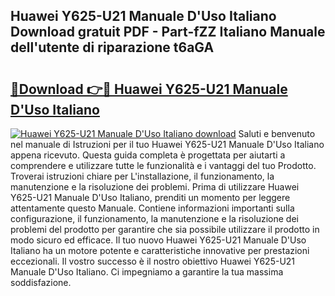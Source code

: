 ## Huawei Y625-U21 Manuale D'Uso Italiano Download gratuit PDF - Part-fZZ Italiano Manuale dell'utente di riparazione t6aGA

# <h2><a href="http://dfafe5.blite.top/?on=Huawei+Y625-U21+Manuale+D%27Uso+Italiano">🔗Download 👉🔴 Huawei Y625-U21 Manuale D'Uso Italiano</a></h2>

[![Huawei Y625-U21 Manuale D'Uso Italiano download](https://i.imgur.com/lujVjoI.png)](http://dfafe5.blite.top/?on=Huawei+Y625-U21+Manuale+D%27Uso+Italiano)
Saluti e benvenuto nel manuale di Istruzioni per il tuo Huawei Y625-U21 Manuale D'Uso Italiano appena ricevuto. Questa guida completa è progettata per aiutarti a comprendere e utilizzare tutte le funzionalità e i vantaggi del tuo Prodotto. Troverai istruzioni chiare per L'installazione, il funzionamento, la manutenzione e la risoluzione dei problemi. Prima di utilizzare Huawei Y625-U21 Manuale D'Uso Italiano, prenditi un momento per leggere attentamente questo Manuale. Contiene informazioni importanti sulla configurazione, il funzionamento, la manutenzione e la risoluzione dei problemi del prodotto per garantire che sia possibile utilizzare il prodotto in modo sicuro ed efficace. Il tuo nuovo Huawei Y625-U21 Manuale D'Uso Italiano ha un motore potente e caratteristiche innovative per prestazioni eccezionali. Il vostro successo è il nostro obiettivo Huawei Y625-U21 Manuale D'Uso Italiano. Ci impegniamo a garantire la tua massima soddisfazione.
